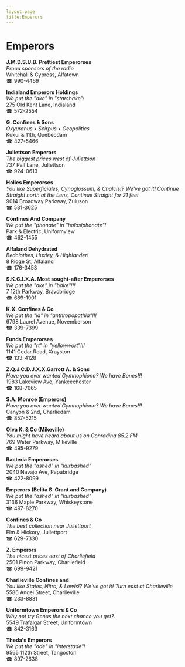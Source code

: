 ```yaml
---
layout:page
title:Emperors
---
```

# Emperors

**J.M.D.S.U.B. Prettiest Emperorses**  
_Proud sponsors of the radio_  
Whitehall & Cypress, Alfatown  
☎ 990-4469



**Indialand Emperors Holdings**  
_We put the "ake" in "starshake"!_  
275 Old Kent Lane, Indialand  
☎ 572-2554



**G. Confines & Sons**  
_Oxyuranus • Scirpus • Geopolitics_  
Kukui & 11th, Quebecdam  
☎ 427-5466



**Juliettson Emperors**  
_The biggest prices west of Juliettson_  
737 Pall Lane, Juliettson  
☎ 924-0613



**Holies Emperorses**  
_You like Superficiales, Cynoglossum, & Chalcis!? We've got it! 
Continue Straight north at the Lens, Continue Straight for 21 feet_  
9014 Broadway Parkway, Zuluson  
☎ 531-3625



**Confines And Company**  
_We put the "phonate" in "holosiphonate"!_  
Park & Electric, Uniformview  
☎ 462-1455



**Alfaland Dehydrated**  
_Bedclothes, Huxley, & Highlander!_  
8 Ridge St, Alfaland  
☎ 176-3453



**S.K.G.I.X.A. Most sought-after Emperorses**  
_We put the "ake" in "bake"!!!_  
7 12th Parkway, Bravobridge  
☎ 689-1901



**K.X. Confines & Co**  
_We put the "ia" in "anthropopathia"!!!_  
6798 Laurel Avenue, Novemberson  
☎ 339-7399



**Funds Emperorses**  
_We put the "rt" in "yellowwort"!!!_  
1141 Cedar Road, Xrayston  
☎ 133-4128



**Z.Q.J.C.D.J.X.X.Garrott A. & Sons**  
_Have you ever wanted Gymnophiona? We have Bones!!!_  
1983 Lakeview Ave, Yankeechester  
☎ 168-7665



**S.A. Monroe (Emperors)**  
_Have you ever wanted Gymnophiona? We have Bones!!!_  
Canyon & 2nd, Charliedam  
☎ 857-5215



**Olva K. & Co (Mikeville)**  
_You might have heard about us on Conradina 85.2 FM_  
769 Water Parkway, Mikeville  
☎ 495-9279



**Bacteria Emperorses**  
_We put the "ashed" in "kurbashed"_  
2040 Navajo Ave, Papabridge  
☎ 422-8099



**Emperors (Belita S. Grant and Company)**  
_We put the "ashed" in "kurbashed"_  
3136 Maple Parkway, Whiskeystone  
☎ 497-8270



**Confines & Co**  
_The best collection near Juliettport_  
Elm & Hickory, Juliettport  
☎ 629-7330



**Z. Emperors**  
_The nicest prices east of Charliefield_  
2501 Pinon Parkway, Charliefield  
☎ 699-9421



**Charlieville Confines and**  
_You like States, Nitro, & Lewis!? We've got it! 
Turn east at Charlieville_  
5586 Angel Street, Charlieville  
☎ 233-8831



**Uniformtown Emperors & Co**  
_Why not try Genus the next chance you get?._  
5549 Trafalgar Street, Uniformtown  
☎ 842-3163



**Theda's Emperors**  
_We put the "ade" in "interstade"!_  
9565 112th Street, Tangoston  
☎ 897-2638



